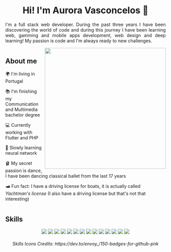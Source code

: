 <h1 align="center">Hi! I'm Aurora Vasconcelos 🌙</h1>


<p align="justify">I'm a full stack web developer. During the past three years I have been discovering the world of code and during this journey I have been learning web, gamming and
mobile apps development, web design and deep learning! My passion is code and I'm always ready to new challenges.</p>
 
<div style="display:inline-block">
 
<img height="380em" align="right" src="https://scontent.xx.fbcdn.net/v/t1.15752-9/p403x403/269792634_1126477078160141_5091892424239437695_n.png?_nc_cat=108&ccb=1-5&_nc_sid=aee45a&_nc_ohc=g5Xv2TLw3wQAX_bUf5Z&_nc_ad=z-m&_nc_cid=0&_nc_ht=scontent.xx&oh=03_AVI9tKsTDX1wviO8neZGFKnzmIZ20MNfFRhnV-Nf_4iQGg&oe=61EF37C6"/>

## About me
 
🌍 I'm living in Portugal

📚 I'm finishing my Communication and Multimedia bachelor degree

💻 Currently working with Flutter and PHP

🌱 Slowly learning neural network 

🩰 My secret passion is dance, I have been dancing classical ballet from the last 17 years

🛥️ Fun fact: I have a driving license for boats, it is actually called <i>Yachtman's license</i> (I also have a driving license but that's not that interesting)

</div>

## Skills

<div align="center" display="inline-block">

<img src="https://img.shields.io/badge/Python-14354C?style=for-the-badge&logo=python&logoColor=white">
<img src="https://img.shields.io/badge/Flutter-02569B?style=for-the-badge&logo=flutter&logoColor=white">
<img src="https://img.shields.io/badge/CSS3-1572B6?style=for-the-badge&logo=css3&logoColor=white">
<img src="https://img.shields.io/badge/Dart-0175C2?style=for-the-badge&logo=dart&logoColor=white">
<img src="https://img.shields.io/badge/TypeScript-007ACC?style=for-the-badge&logo=typescript&logoColor=white">
<img src="https://img.shields.io/badge/PHP-777BB4?style=for-the-badge&logo=php&logoColor=white">
<img src="https://img.shields.io/badge/Sass-CC6699?style=for-the-badge&logo=sass&logoColor=white">
<img src="https://img.shields.io/badge/Bootstrap-563D7C?style=for-the-badge&logo=bootstrap&logoColor=white">
<img src="https://img.shields.io/badge/HTML5-E34F26?style=for-the-badge&logo=html5&logoColor=white">
<img src="https://img.shields.io/badge/AngularJS-E23237?style=for-the-badge&logo=angularjs&logoColor=white">
<img src="https://img.shields.io/badge/JavaScript-323330?style=for-the-badge&logo=javascript&logoColor=F7DF1E">
<img src="https://img.shields.io/badge/MySQL-00000F?style=for-the-badge&logo=mysql&logoColor=white">
<img src="https://img.shields.io/badge/Unity-100000?style=for-the-badge&logo=unity&logoColor=white">
<img src="https://img.shields.io/badge/Shell_Script-121011?style=for-the-badge&logo=gnu-bash&logoColor=white">
 
 </div>
 
<h6 align="center">Skills Icons Credits: https://dev.to/envoy_/150-badges-for-github-pnk</h6>
